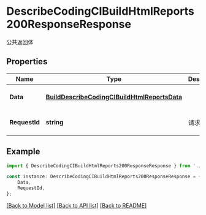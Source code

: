 # DescribeCodingCIBuildHtmlReports200ResponseResponse

公共返回体

## Properties

Name | Type | Description | Notes
------------ | ------------- | ------------- | -------------
**Data** | [**BuildDescribeCodingCIBuildHtmlReportsData**](BuildDescribeCodingCIBuildHtmlReportsData.md) |  | [optional] [default to undefined]
**RequestId** | **string** | 请求id | [optional] [default to 'xxxxx']

## Example

```typescript
import { DescribeCodingCIBuildHtmlReports200ResponseResponse } from './api';

const instance: DescribeCodingCIBuildHtmlReports200ResponseResponse = {
    Data,
    RequestId,
};
```

[[Back to Model list]](../README.md#documentation-for-models) [[Back to API list]](../README.md#documentation-for-api-endpoints) [[Back to README]](../README.md)
